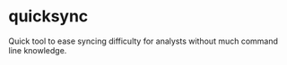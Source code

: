 # quicksync
Quick tool to ease syncing difficulty for analysts without much command line knowledge.
